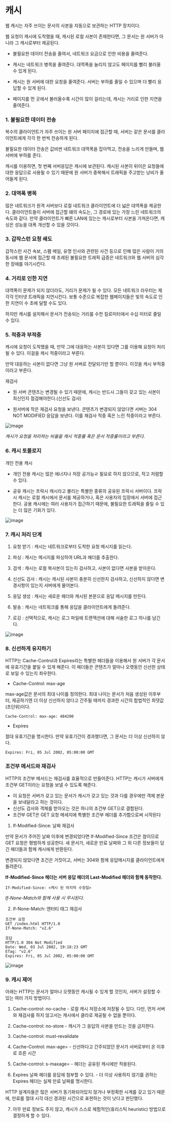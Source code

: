 캐시
=

웹 캐시는 자주 쓰이는 문서의 사본을 자동으로 보관하는 HTTP 장치이다. 

웹 요청이 캐시에 도착했을 때, 캐시된 로컬 사본이 존재한다면, 그 문서는 원 서버가 아니라 그 캐시로부터 제공된다. 

- 불필요한 데이터 전송을 줄여서, 네트워크 요금으로 인한 비용을 줄여준다. 

- 캐시는 네트워크 병목을 줄여준다. 대역폭을 늘리지 않고도 페이지를 빨리 불러올 수 있게 된다.

- 캐시는 원 서버에 대한 요청을 줄여준다. 서버는 부하를 줄일 수 있으며 더 빨리 응답할 수 있게 된다.

- 페이지를 먼 곳에서 불러올수록 시간이 많이 걸리는데, 캐시는 거리로 인한 지연을 줄여준다. 

### 1. 불필요한 데이터 전송

복수의 클라이언트가 자주 쓰이는 원 서버 페이지에 접근할 때, 서버는 같은 문서를 클라이언트에게 각각 한 번씩 전송하게 된다. 

불필요한 데이터 전송은 값비싼 네트워크 대역폭을 잡아먹고, 전송을 느리게 만들며, 웹 서버에 부하를 준다. 

캐시를 이용하면, 첫 번째 서버응답은 캐시에 보관된다. 캐시된 사본이 뒤이은 요청들에 대한 응답으로 사용될 수 있기 때문에 원 서버가 중복해서 트래픽을 주고받는 낭비가 줄어들게 된다.

### 2. 대역폭 병목

많은 네트워크가 원격 서버보다 로컬 네트워크 클라이언트에 더 넓은 대역폭을 제공한다. 클라이언트들이 서버에 접근할 떄의 속도는, 그 경로에 있는 가장 느린 네트워크의 속도와 같다. 만약 클라이언트가 빠른 LAN에 있는는 캐시로부터 사본을 가져온다면, 캐싱은 성능을 대폭 개선할 수 있을 것이다.

### 3. 갑작스런 요청 쇄도

갑작스런 사건 속보, 스팸 메일, 유명 인사와 관련된 사건 등으로 인해 많은 사람이 거의 동시에 웹 문서에 접근할 때 초래된 불필요한 트래픽 급증은 네트워크와 웹 서버의 심각한 장애를 야기시킨다. 

### 4. 거리로 인한 지연

대역폭이 문제가 되지 않더라도, 거리가 문제가 될 수 있다. 모든 네트워크 라우터는 제각각 인터넷 트래픽을 지연시킨다. 보통 수준으로 복잡한 웹페이지들은 빛의 속도로 인한 지연이 수 초에 달할 수도 있다.

하지만 캐시를 설치해서 문서가 전송되는 거리를 수천 킬로미터에서 수십 미터로 줄일 수 있다.

### 5. 적중과 부적중

캐시에 요청이 도착했을 때, 만약 그에 대응하는 사본이 있다면 그를 이용해 요청이 처리될 수 있다. 이걸을 캐시 적중이라고 부른다.

만약 대응하는 사본이 없다면 그냥 원 서버로 전달되기만 할 뿐이다. 이것을 캐시 부적중이라고 부른다.

재검사

- 원 서버 콘텐츠는 변경될 수 있기 때문에, 캐시는 반드시 그들이 갖고 있는 사본이 최신인지 점검해야한다.(신선도 검사)

- 원서버에 작은 재검사 요청을 보낸다. 콘텐츠가 변경되지 않았다면 서버는 304 NOT MODIFIED 응답을 보낸다. 이를 재검사 적중 혹은 느린 적중이라고 부른다.

![image](https://user-images.githubusercontent.com/70934609/108762394-64664b80-7593-11eb-8a89-f6b33697d07b.png)


*캐시가 요청을 처리하는 비율을 캐시 적중률 혹은 문서 적중률이라고 부른다.*

### 6. 캐시 토폴로지

개인 전용 캐시

- 개인 전용 캐시는 많은 에너지나 저장 공가능ㄹ 필요로 하지 않으므로, 작고 저렴할 수 있다. 

- 공유 캐시는 프락시 캐시라고 불리는 특별한 종류의 공유된 프락시 서버이다. 프락시 캐시는 로컬 캐시에서 문서를 제공하거나, 혹은 사용자의 입장에서 서버에 접근한다. 공용 캐시에는 여러 사용자가 접근하기 때문에, 불필요한 트래픽을 줄일 수 있는 더 많은 기회가 있다.

![image](https://user-images.githubusercontent.com/70934609/108763349-9cba5980-7594-11eb-82ab-67768277c870.png)


### 7. 캐시 처리 단계

1. 요청 받기 : 캐시는 네트워크로부터 도착한 요청 메시지를 읽는다. 

2. 파싱 : 캐시는 메시지를 파싱하여 URL과 헤더를 추출한다.

3. 검색 : 캐시는 로컬 복사본이 있는지 검사하고, 사본이 없다면 사본을 받아온다.

4. 신선도 검사 : 캐시는 캐시된 사본이 충분히 신선한지 검사하고, 신선하지 않다면 변경사항이 있는지 서버에게 물어본다.

5. 응답 생성 :  캐시는 새로운 헤더와 캐시된 본문으로 응답 메시지를 만든다.

6. 발송 : 캐시는 네트워크를 통해 응답을 클라이언트에게 돌려준다.

7. 로깅 : 선택적으로, 캐시는 로그 파일에 트랜잭션에 대해 서술한 로그 하나를 남긴다.

![image](https://user-images.githubusercontent.com/70934609/108763969-5b767980-7595-11eb-8487-e836d4d54ced.png)


### 8. 신선하게 유지하기

HTTP는 Cache-Control과 Expires라는 특별한 헤더들을 이용해서 원 서버가 각 문서에 유효기간을 붙일 수 있게 해준다. 이 헤더들은 콘텐츠가 얼마나 오랫동안 신선한 상태로 보일 수 있는지 좌우한다.

- Cache-Control: max-age

max-age값은 문서의 최대 나이를 정의한다. 최대 나이는 문서가 처음 생성된 이후부터, 제공하기엔 더 이상 신선하지 않다고 간주될 때까지 경과한 시간의 합법적인 최댓값(초단위)이다.

```
Cache-Control: max-age: 484200
```

- Expires

절대 유효기간을 명시한다. 만약 유효기간이 경과했다면, 그 문서는 더 이상 신선하지 않다.

```
Expires: Fri, 05 Jul 2002, 05:00:00 GMT
```

### 조건부 메서드와 재검사

HTTP의 조건부 메서드는 재검사를 효율적으로 만들어준다.
HTTP는 캐시가 서버에게 조건부 GET이라는 요청을 보낼 수 있도록 해준다.

- 이 요청은 서버가 갖고 있는 문서가 캐시가 갖고 있는 것과 다를 경우에만
객체 본문을 보내달라고 하는 것이다.
- 신선도 검사와 객체를 받아오는 것은 하나의 조건부 GET으로 결합된다.
- 조건부 GET은 GET 요청 메세지에 특별한 조건부 헤더를 추가함으로써 시작된다

1. If-Modified-Since: 날짜 재검사

만약 문서가 주어진 날짜 이후에 변경되었다면 If-Modified-Since 조건은 참이므로 GET 요청은 평범하게 성공한다. 새 문서가, 새로운 만료 날짜와 그 외 다른 정보들이 담긴 헤더들과 함께 캐시에게 반환된다.

변경되지 않았다면 조건은 거짓이고, 서버는 304와 함께 응답메시지를 클라이언트에게 돌려준다.

**If-Modified-Since 헤더는 서버 응답 헤더의 Last-Modified 헤더와 함꼐 동작한다.**

```
If-Modified-Since: <캐시 된 마지막 수정일>
```

*If-None-Match와 함께 사용 시 무시된다.*

2. If-None-Match: 엔터티 태그 재검사


```
조건부 요청
GET /index.html HTTP/1.0
If-None-Match: "v2.6"
```

```
응답
HTTP/1.0 304 Not Modified
Date: Wed, 03 Jul 2002, 19:18:23 GMT
ETag: "v2.6"
Expires: Fri, 05 Jul 2002, 05:00:00 GMT
```

![image](https://user-images.githubusercontent.com/70934609/108765711-7a760b00-7597-11eb-84c1-2b1e7b4d94be.png)


### 9. 캐시 제어

아래는 HTTP는 문서가 얼마나 오랫동안 캐시될 수 있게 할 것인지,
서버가 설정할 수 있는 여러 가지 방법이다.

1. Cache-control: no-cache -  로컬 캐시 저장소에 저장될 수 있다. 다만, 먼저 서버와 재검사를 하지 않고서는 캐시에서 클라로 제공될 수 없을 뿐이다.

2. Cache-control: no-store - 캐시가 그 응답의 사본을 만드는 것을 금지한다.

3. Cache-control: must-revalidate

4. Cache-Control: max-age=<seconds> - 신선하다고 간주되었던 문서가 서버로부터 온 이후로 흐른 시간

5. Cache-control: s-maxage=<seconds> - 헤더는 공유된 캐시에만 적용된다.

6. Expires 날짜 헤더를 응답에 첨부할 수 있다. - 더 이상 사용하지 않기를 권하는 Expires 헤더는 실제 만료 날짜를 명시한다.

HTTP 설계자들은 많은 서버가 동기화되어있지 않거나
부정확한 시계를 갖고 있기 때문에,
만료를 절대 시각 대신 경과된 시간으로 표현하는 것이 낫다고 판단했다.

7. 아무 만료 정보도 주지 않고,
캐시가 스스로 체험적인(휴리스틱 heuristic) 방법으로 결정하게 할 수 있다.